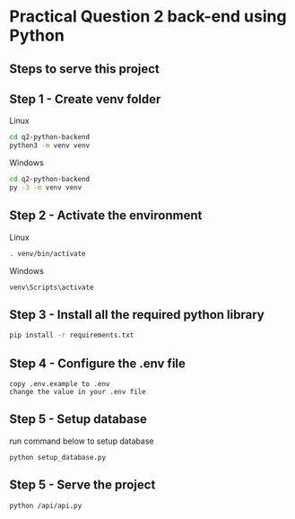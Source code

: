 # Practical Question 2 back-end using Python

## Steps to serve this project
## Step 1 - Create venv folder
Linux
```bash
cd q2-python-backend
python3 -m venv venv
```
Windows
```bash
cd q2-python-backend
py -3 -m venv venv
```

## Step 2 - Activate the environment
Linux
```bash
. venv/bin/activate
```
Windows
```
venv\Scripts\activate
```

## Step 3 - Install all the required python library
```bash
pip install -r requirements.txt
```

## Step 4 - Configure the .env file
```
copy .env.example to .env 
change the value in your .env file
```

## Step 5 - Setup database
run command below to setup database
```
python setup_database.py
```

## Step 5 - Serve the project
```bash
python /api/api.py
```